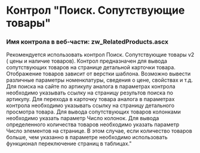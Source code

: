 ﻿---
description: 2.4.10.1
---
# Контрол "Поиск. Сопутствующие товары"
### Имя контрола в веб-части: zw_RelatedProducts.ascx
Рекомендуется использовать контрол Поиск. Сопутствующие товары v2 ( цены и наличие товаров).
Контрол предназначен для вывода сопутствующих товаров на странице детальной карточки товара. Отображение товаров зависит от верстки шаблона. 
Возможно вывести различные параметры номенклатуры, сведения о цене, свойствах и т.д. 
Для поиска на сайте по артикулу аналога в параметрах контрола необходимо указывать ссылку на страницу результов поиска по артикулу.
Для перехода в карточку товара аналога в параметрах контрола необходимо указывать ссылку на страницу детального просмотра товара.
Для вывода сопутствующих товаров колонками необходимо указать параметр Число колонок.
Для вывода определенного количества товаров необходимо указать параметр Число элементов на странице. 
В этом случае, если количество товаров больше, чем указанно в параметре необходимо использовать функционал переключение страниц в таблицах."
